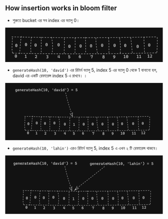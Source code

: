 ## How insertion works in bloom filter

- শুরুতে bucket এর সব index এর ভ্যালু 0। 

<p align="center">
  <img src="./images/bf-1.png" alt="bloom filter">
</p>

- `generateHash(10, 'david')` এর রিটার্ন ভ্যালু 5, index 5 এর ভ্যালু 0 থেকে 1 বানানো হল, david এর একটি রেফারেন্স index 5 এ রাখবে। । 

<p align="center">
  <img src="./images/bf-2.png" alt="bloom filter">
</p>

- `generateHash(10, 'lahin')` এরও রিটার্ন ভ্যালু 5, index 5 এ এখন ২ টি রেফারেন্স থাকবে। 

<p align="center">
  <img src="./images/bf-3.png" alt="bloom filter">
</p>